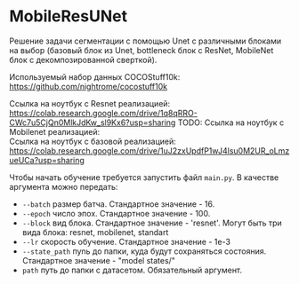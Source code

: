 # MobileResUNet

Решение задачи сегментации с помощью Unet c различными блоками на выбор (базовый блок из Unet, bottleneck блок с ResNet,
MobileNet блок с декомпозированной сверткой).

Используемый набор данных COCOStuff10k: https://github.com/nightrome/cocostuff10k

Ссылка на ноутбук с Resnet реализацией: https://colab.research.google.com/drive/1q8qRRO-CWc7u5CjQn0MlkJdKw_sl9Kx6?usp=sharing
TODO: Ссылка на ноутбук с Mobilenet реализацией:\
Ссылка на ноутбук с базовой реализацией: https://colab.research.google.com/drive/1uJ2zxUpdfP1wJ4lsu0M2UR_oLmzueUCa?usp=sharing

Чтобы начать обучение требуется запустить файл `main.py`. В качестве аргумента можно передать:
* `--batch` размер батча. Стандартное значение - 16.
* `--epoch` число эпох. Стандартное значение - 100.
* `--block` вид блока. Стандартное значение - 'resnet'. Могут быть три вида блока: resnet, mobilenet, standart
* `--lr` скорость обучение. Стандартное значение - 1e-3
* `--state_path` пуnь до папки, куда будут сохраняться состояния. Стандартное значение - "model states/"
* `path` путь до папки c датасетом. Обязательный аргумент.
